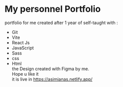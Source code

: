 # My personnel Portfolio
portfolio for me created after 1 year of self-taught with :  
-  Git  
-  Vite  
-  React Js  
-  JavaScript  
-  Sass  
-  css  
-  Html  
the Design created with Figma by me.  
Hope u like it  
it is live in https://asimianas.netlify.app/
